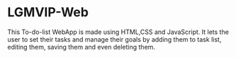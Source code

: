 # LGMVIP-Web
This To-do-list WebApp is made using HTML,CSS and JavaScript. It lets the user to set their tasks and manage their goals by adding them to task list, editing them, saving them and even deleting them.
